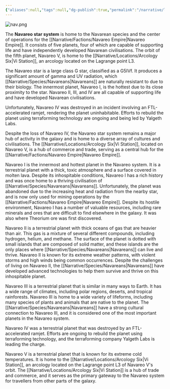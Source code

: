 ```yaml
---
{"aliases":null,"tags":null,"dg-publish":true,"permalink":"/narrative/locations/navareo-system/","dgPassFrontmatter":true}
---
```


![nav.png](/img/user/Resources/planetcards/nav.png)

The **Navareo star system** is home to the Navarean species and the center of operations for the [[Narrative/Factions/Navareo Empire\|Navareo Empire]]. It consists of five planets, four of which are capable of supporting life and have independently developed Navarean civilisations. The orbit of the fifth planet, Navareo V, is home to the [[Narrative/Locations/Arcology Six\|Vi Station]], an arcology located on the Lagrange point L3.

The Navareo star is a large class G star, classified as a G5IVf. It produces a significant amount of gamma and UV radiation, which [[Narrative/Species/Navareans\|Navareans]] are naturally resistant to due to their biology. The innermost planet, Navareo I, is the hottest due to its close proximity to the star. Navareo II, III, and IV are all capable of supporting life and have developed Navarean civilisations.

Unfortunately, Navareo IV was destroyed in an incident involving an FTL-accelerated ramjet, rendering the planet uninhabitable. Efforts to rebuild the planet using terraforming technology are ongoing and being led by Yalgeth Labs.

Despite the loss of Navareo IV, the Navareo star system remains a major hub of activity in the galaxy and is home to a diverse array of cultures and civilisations. The [[Narrative/Locations/Arcology Six\|Vi Station]], located on Navareo V, is a hub of commerce and trade, serving as a central hub for the [[Narrative/Factions/Navareo Empire\|Navareo Empire]].

Navareo I is the innermost and hottest planet in the Navareo system. It is a terrestrial planet with a thick, toxic atmosphere and a surface covered in molten lava. Despite its inhospitable conditions, Navareo I has a rich history and was once home to a thriving civilisation of [[Narrative/Species/Navareans\|Navareans]]. Unfortunately, the planet was abandoned due to the increasing heat and radiation from the nearby star, and is now only used for mining operations by the [[Narrative/Factions/Navareo Empire\|Navareo Empire]]. Despite its hostile environment, Navareo I has a number of valuable resources, including rare minerals and ores that are difficult to find elsewhere in the galaxy. It was also where Theorium ore was first discovered.

Navareo II is a terrestrial planet with thick oceans of gas that are heavier than air. This gas is a mixture of several different compounds, including hydrogen, helium, and methane. The surface of the planet is dotted with small islands that are composed of solid matter, and these islands are the only places where [[Narrative/Species/Navareans\|Navareans]] can live and thrive. Navareo II is known for its extreme weather patterns, with violent storms and high winds being common occurrences. Despite the challenges of living on Navareo II, the [[Narrative/Species/Navareans\|Navareans]] have developed advanced technologies to help them survive and thrive on this inhospitable planet.

Navareo III is a terrestrial planet that is similar in many ways to Earth. It has a wide range of climates, including polar regions, deserts, and tropical rainforests. Navareo III is home to a wide variety of lifeforms, including many species of plants and animals that are native to the planet. The [[Narrative/Species/Navareans\|Navareans]] have a strong cultural connection to Navareo III, and it is considered one of the most important planets in the Navareo system.

Navareo IV was a terrestrial planet that was destroyed by an FTL-accelerated ramjet. Efforts are ongoing to rebuild the planet using terraforming technology, and the terraforming company Yalgeth Labs is leading the charge.

Navareo V is a terrestrial planet that is known for its extreme cold temperatures. It is home to the [[Narrative/Locations/Arcology Six\|Vi Station]], an arcology located on the Lagrange point L3 of Navareo V's orbit. The [[Narrative/Locations/Arcology Six\|Vi Station]] is a hub of trade and commerce, and it serves as the primary gateway to the Navareo system for travellers from other parts of the galaxy.

